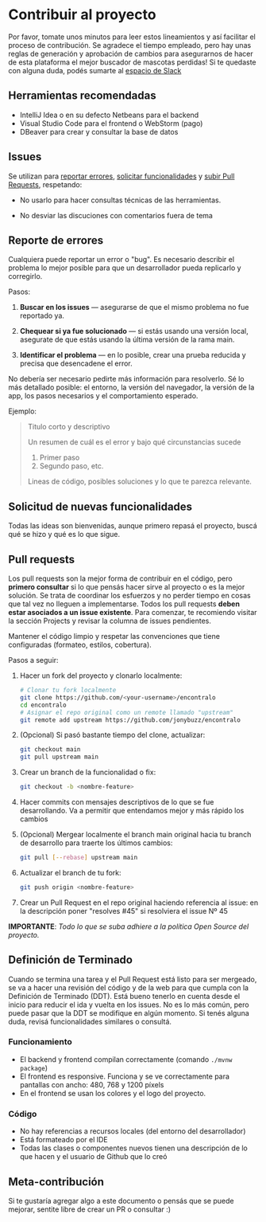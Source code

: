 # Contribuir al proyecto

Por favor, tomate unos minutos para leer estos lineamientos y así facilitar el proceso de contribución.
Se agradece el tiempo empleado, pero hay unas reglas de generación y aprobación de
cambios para asegurarnos de hacer de esta plataforma el mejor buscador de mascotas perdidas!
Si te quedaste con alguna duda, podés sumarte al [espacio de Slack](https://join.slack.com/t/encontralocomar/shared_invite/zt-noxjiquf-WVX30v3MB8v_ChKHAC~OYQ)

## Herramientas recomendadas
- IntelliJ Idea o en su defecto Netbeans para el backend
- Visual Studio Code para el frontend o WebStorm (pago)
- DBeaver para crear y consultar la base de datos

## Issues

Se utilizan para [reportar errores](#errores), [solicitar funcionalidades](#funcionalidades) y
[subir Pull Requests](#pull-requests), respetando:

* No usarlo para hacer consultas técnicas de las herramientas.

* No desviar las discuciones con comentarios fuera de tema

<a name="errores"></a>
## Reporte de errores

Cualquiera puede reportar un error o "bug". Es necesario describir el problema
lo mejor posible para que un desarrollador pueda replicarlo y corregirlo.

Pasos:

1. **Buscar en los issues** &mdash; asegurarse de que el mismo problema no fue reportado ya.

2. **Chequear si ya fue solucionado** &mdash; si estás usando una versión local, asegurate
   de que estás usando la última versión de la rama main.

3. **Identificar el problema** &mdash; en lo posible, crear una prueba reducida y precisa
   que desencadene el error.

No debería ser necesario pedirte más información para resolverlo. Sé lo más detallado posible:
el entorno, la versión del navegador, la versión de la app, los pasos necesarios y el
comportamiento esperado.

Ejemplo:

> Titulo corto y descriptivo
>
> Un resumen de cuál es el error y bajo qué circunstancias sucede
>
> 1. Primer paso
> 2. Segundo paso, etc.
>
>
> Lineas de código, posibles soluciones y lo que te parezca relevante.


<a name="funcionalidades"></a>
## Solicitud de nuevas funcionalidades

Todas las ideas son bienvenidas, aunque primero repasá el proyecto, buscá qué se hizo y qué es lo que sigue.

<a name="pull-requests"></a>
## Pull requests

Los pull requests son la mejor forma de contribuir en el código, pero **primero consultar**
si lo que pensás hacer sirve al proyecto o es la mejor solución. Se trata
de coordinar los esfuerzos y no perder tiempo en cosas que tal vez no lleguen a
implementarse. Todos los pull requests **deben estar asociados a un issue
existente**.
Para comenzar, te recomiendo visitar la sección Projects y revisar la columna de issues pendientes.

Mantener el código limpio y respetar las convenciones que tiene configuradas (formateo, estilos, cobertura).

Pasos a seguir:

1. Hacer un fork del proyecto y clonarlo localmente:

   ```bash
   # Clonar tu fork localmente
   git clone https://github.com/<your-username>/encontralo
   cd encontralo
   # Asignar el repo original como un remote llamado "upstream"
   git remote add upstream https://github.com/jonybuzz/encontralo
   ```

2. (Opcional) Si pasó bastante tiempo del clone, actualizar:

   ```bash
   git checkout main
   git pull upstream main
   ```

3. Crear un branch de la funcionalidad o fix:

   ```bash
   git checkout -b <nombre-feature>
   ```

4. Hacer commits con mensajes descriptivos de lo que se fue desarrollando. Va a
   permitir que entendamos mejor y más rápido los cambios

5. (Opcional) Mergear localmente el branch main original hacia tu branch de desarrollo para
   traerte los últimos cambios:

   ```bash
   git pull [--rebase] upstream main
   ```

6. Actualizar el branch de tu fork:

   ```bash
   git push origin <nombre-feature>
   ```

7. Crear un Pull Request en el repo original haciendo referencia al issue:
   en la descripción poner "resolves #45" si resolviera el issue Nº 45

**IMPORTANTE**: _Todo lo que se suba adhiere a la política Open Source del proyecto._


## Definición de Terminado
Cuando se termina una tarea y el Pull Request está listo para ser mergeado, se va a hacer una revisión
del código y de la web para que cumpla con la Definición de Terminado (DDT). Está bueno tenerlo en
cuenta desde el inicio para reducir el ida y vuelta en los issues. No es lo más común, pero puede pasar
que la DDT se modifique en algún momento. Si tenés alguna duda, revisá funcionalidades similares o consultá.

### Funcionamiento
- El backend y frontend compilan correctamente (comando `./mvnw package`)
- El frontend es responsive. Funciona y se ve correctamente para pantallas con ancho: 480, 768 y 1200 píxels
- En el frontend se usan los colores y el logo del proyecto.
### Código
- No hay referencias a recursos locales (del entorno del desarrollador)
- Está formateado por el IDE
- Todas las clases o componentes nuevos tienen una descripción de lo que hacen y el usuario de Github que lo creó

## Meta-contribución
Si te gustaría agregar algo a este documento o pensás que se puede mejorar, sentite libre de crear un PR o
consultar :)
